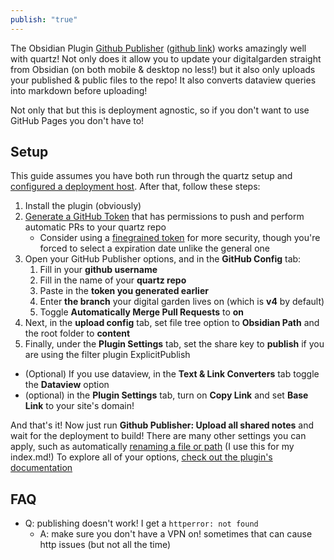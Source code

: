 ```yaml
---  
publish: "true"  
---  
```

The Obsidian Plugin [Github Publisher](obsidian://show-plugin?id=obsidian-mkdocs-publisher) ([github link](https://github.com/ObsidianPublisher/obsidian-github-publisher)) works amazingly well with quartz! Not only does it allow you to update your digitalgarden straight from Obsidian (on both mobile & desktop no less!) but it also only uploads your published & public files to the repo! It also converts dataview queries into markdown before uploading!  
  
Not only that but this is deployment agnostic, so if you don't want to use GitHub Pages you don't have to!  
  
## Setup  
This guide assumes you have both run through the quartz setup and [configured a deployment host](https://quartz.jzhao.xyz/hosting). After that, follow these steps:  
  
1. Install the plugin (obviously)  
2. [Generate a GitHub Token](https://github.com/settings/tokens) that has permissions to push and perform automatic PRs to your quartz repo  
	- Consider using a [finegrained token](https://github.com/settings/tokens?type=beta) for more security, though you're forced to select a expiration date unlike the general one  
3. Open your GitHub Publisher options, and in the **GitHub Config** tab:   
	1. Fill in your **github username**  
	2. Fill in the name of your **quartz repo**  
	3. Paste in the **token you generated earlier**  
	4. Enter **the branch** your digital garden lives on (which is **v4** by default)  
	5. Toggle **Automatically Merge Pull Requests** to **on**  
4. Next, in the **upload config** tab, set file tree option to **Obsidian Path** and the root folder to **content**  
5. Finally, under the **Plugin Settings** tab, set the share key to **publish** if you are using the filter plugin ExplicitPublish  
- (Optional) If you use dataview, in the **Text & Link Converters** tab toggle the **Dataview** option  
- (optional) in the **Plugin Settings** tab, turn on **Copy Link** and set **Base Link** to your site's domain!  
  
And that's it! Now just run **Github Publisher: Upload all shared notes** and wait for the deployment to build! There are many other settings you can apply, such as automatically [renaming a file or path](https://obsidian-publisher.netlify.app/plugin/settings/upload/?h=edit#regex-on-filename-folder-path) (I use this for my index.md!) To explore all of your options, [check out the plugin's documentation](https://obsidian-publisher.netlify.app/)  
  
## FAQ  
- Q: publishing doesn't work! I get a `httperror: not found`  
	- A: make sure you don't have a VPN on! sometimes that can cause http issues (but not all the time)
